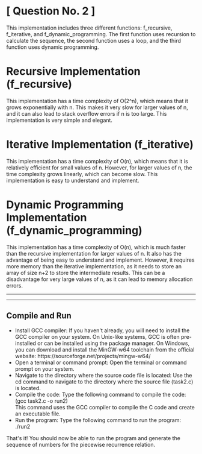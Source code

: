 # [ Question No. 2 ]

This implementation includes three different functions: f_recursive, f_iterative, and f_dynamic_programming. The first function uses recursion to calculate the sequence, the second function uses a loop, and the third function uses dynamic programming.

# Recursive Implementation (f_recursive)
This implementation has a time complexity of O(2^n), which means that it grows exponentially with n. This makes it very slow for larger values of n, and it can also lead to stack overflow errors if n is too large. This implementation is very simple and elegant.

# Iterative Implementation (f_iterative)
This implementation has a time complexity of O(n), which means that it is relatively efficient for small values of n. However, for larger values of n, the time complexity grows linearly, which can become slow. This implementation is easy to understand and implement.

# Dynamic Programming Implementation (f_dynamic_programming)
This implementation has a time complexity of O(n), which is much faster than the recursive implementation for larger values of n. It also has the advantage of being easy to understand and implement. However, it requires more memory than the iterative implementation, as it needs to store an array of size n+2 to store the intermediate results. This can be a disadvantage for very large values of n, as it can lead to memory allocation errors.



<hr/>
<hr/>


##  Compile and Run

<ul>
 <li> Install GCC compiler: If you haven't already, you will need to install the GCC compiler on your system. On Unix-like systems, GCC is often pre-installed or can be installed using the package manager. On Windows, you can download and install the MinGW-w64 toolchain from the official website: https://sourceforge.net/projects/mingw-w64/ </li>

 <li>
    Open a terminal or command prompt: Open the terminal or command prompt on your system.
 </li>
 <li>
   Navigate to the directory where the source code file is located: Use the cd command to navigate to the directory where the source file (task2.c) is located.
 </li>
 <li>
    Compile the code: Type the following command to compile the code: (gcc task2.c -o run2) <br>
    This command uses the GCC compiler to compile the C code and create an executable file.
 </li>
 <li>
    Run the program: Type the following command to run the program: ./run2
 </li>
</ul>
That's it! You should now be able to run the program and generate the sequence of numbers for the piecewise recurrence relation.




